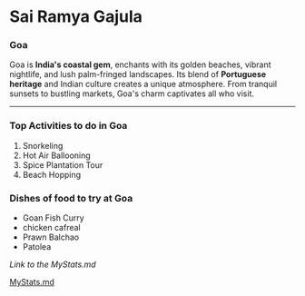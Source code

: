 # Sai Ramya Gajula
### Goa

 Goa is **India's coastal gem**, enchants with its golden beaches, vibrant nightlife, and lush palm-fringed landscapes. Its blend of **Portuguese heritage** and Indian culture creates a unique atmosphere. From tranquil sunsets to bustling markets, Goa's charm captivates all who visit.

---

### Top Activities to do in Goa

1. Snorkeling
2. Hot Air Ballooning
3. Spice Plantation Tour
4. Beach Hopping

### Dishes of food to try at Goa

* Goan Fish Curry
* chicken cafreal
* Prawn Balchao
* Patolea

*Link to the MyStats.md*

[MyStats.md](MyStats.md)
